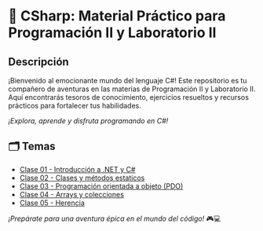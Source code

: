 # 🚀 CSharp: Material Práctico para Programación II y Laboratorio II

## Descripción
¡Bienvenido al emocionante mundo del lenguaje C#! Este repositorio es tu compañero de aventuras en las materias de Programación II y Laboratorio II. Aquí encontrarás tesoros de conocimiento, ejercicios resueltos y recursos prácticos para fortalecer tus habilidades.

_¡Explora, aprende y disfruta programando en C#!_

## 🗂️ Temas
* [Clase 01 - Introducción a .NET y C#](https://pages.github.com/](https://github.com/ZahiraGinette/CSharp/tree/main/Clase_01)) 
* [Clase 02 - Clases y métodos estaticos](https://pages.github.com/](https://github.com/ZahiraGinette/CSharp/tree/main/Clase_02))
* [Clase 03 - Programación orientada a objeto (PDO)](https://pages.github.com/](https://github.com/ZahiraGinette/CSharp/tree/main/Clase_03)) 
* [Clase 04 - Arrays y colecciones](https://pages.github.com/](https://github.com/ZahiraGinette/CSharp/tree/main/Clase_04))
* [Clase 05 - Herencia](https://pages.github.com/](https://github.com/ZahiraGinette/CSharp/tree/main/Clase_05))

_¡Prepárate para una aventura épica en el mundo del código!_ 🎮💻
